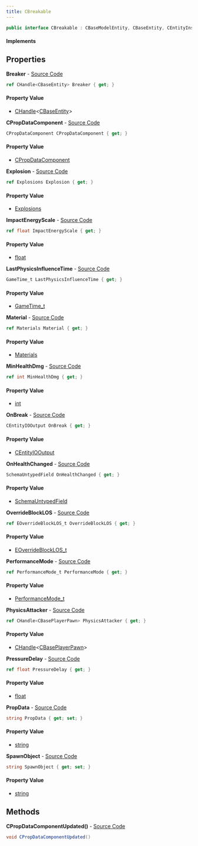 ```yaml
---
title: CBreakable
---
```


```csharp
public interface CBreakable : CBaseModelEntity, CBaseEntity, CEntityInstance, ISchemaClass<CEntityInstance>, ISchemaClass<CBaseEntity>, ISchemaClass<CBaseModelEntity>, ISchemaClass<CBreakable>, ISchemaField, ISchemaClass, INativeHandle
```

#### Implements

## Properties

**Breaker** - [Source Code](https://github.com/swiftly-solution/swiftlys2/blob/main/managed/src/SwiftlyS2.Generated/Schemas/Interfaces/CBreakable.cs#L20)

```csharp
ref CHandle<CBaseEntity> Breaker { get; }
```

#### Property Value

- [CHandle](/docs/api/shared/natives/chandle-1)<[CBaseEntity](/docs/api/shared/schemadefinitions/cbaseentity)>

**CPropDataComponent** - [Source Code](https://github.com/swiftly-solution/swiftlys2/blob/main/managed/src/SwiftlyS2.Generated/Schemas/Interfaces/CBreakable.cs#L16)

```csharp
CPropDataComponent CPropDataComponent { get; }
```

#### Property Value

- [CPropDataComponent](/docs/api/shared/schemadefinitions/cpropdatacomponent)

**Explosion** - [Source Code](https://github.com/swiftly-solution/swiftlys2/blob/main/managed/src/SwiftlyS2.Generated/Schemas/Interfaces/CBreakable.cs#L22)

```csharp
ref Explosions Explosion { get; }
```

#### Property Value

- [Explosions](/docs/api/shared/schemadefinitions/explosions)

**ImpactEnergyScale** - [Source Code](https://github.com/swiftly-solution/swiftlys2/blob/main/managed/src/SwiftlyS2.Generated/Schemas/Interfaces/CBreakable.cs#L32)

```csharp
ref float ImpactEnergyScale { get; }
```

#### Property Value

- [float](https://learn.microsoft.com/dotnet/api/system.single)

**LastPhysicsInfluenceTime** - [Source Code](https://github.com/swiftly-solution/swiftlys2/blob/main/managed/src/SwiftlyS2.Generated/Schemas/Interfaces/CBreakable.cs#L45)

```csharp
GameTime_t LastPhysicsInfluenceTime { get; }
```

#### Property Value

- [GameTime_t](/docs/api/shared/schemadefinitions/gametime_t)

**Material** - [Source Code](https://github.com/swiftly-solution/swiftlys2/blob/main/managed/src/SwiftlyS2.Generated/Schemas/Interfaces/CBreakable.cs#L18)

```csharp
ref Materials Material { get; }
```

#### Property Value

- [Materials](/docs/api/shared/schemadefinitions/materials)

**MinHealthDmg** - [Source Code](https://github.com/swiftly-solution/swiftlys2/blob/main/managed/src/SwiftlyS2.Generated/Schemas/Interfaces/CBreakable.cs#L28)

```csharp
ref int MinHealthDmg { get; }
```

#### Property Value

- [int](https://learn.microsoft.com/dotnet/api/system.int32)

**OnBreak** - [Source Code](https://github.com/swiftly-solution/swiftlys2/blob/main/managed/src/SwiftlyS2.Generated/Schemas/Interfaces/CBreakable.cs#L36)

```csharp
CEntityIOOutput OnBreak { get; }
```

#### Property Value

- [CEntityIOOutput](/docs/api/shared/schemadefinitions/centityiooutput)

**OnHealthChanged** - [Source Code](https://github.com/swiftly-solution/swiftlys2/blob/main/managed/src/SwiftlyS2.Generated/Schemas/Interfaces/CBreakable.cs#L39)

```csharp
SchemaUntypedField OnHealthChanged { get; }
```

#### Property Value

- [SchemaUntypedField](/docs/api/shared/schemas/schemauntypedfield)

**OverrideBlockLOS** - [Source Code](https://github.com/swiftly-solution/swiftlys2/blob/main/managed/src/SwiftlyS2.Generated/Schemas/Interfaces/CBreakable.cs#L34)

```csharp
ref EOverrideBlockLOS_t OverrideBlockLOS { get; }
```

#### Property Value

- [EOverrideBlockLOS_t](/docs/api/shared/schemadefinitions/eoverrideblocklos_t)

**PerformanceMode** - [Source Code](https://github.com/swiftly-solution/swiftlys2/blob/main/managed/src/SwiftlyS2.Generated/Schemas/Interfaces/CBreakable.cs#L41)

```csharp
ref PerformanceMode_t PerformanceMode { get; }
```

#### Property Value

- [PerformanceMode_t](/docs/api/shared/schemadefinitions/performancemode_t)

**PhysicsAttacker** - [Source Code](https://github.com/swiftly-solution/swiftlys2/blob/main/managed/src/SwiftlyS2.Generated/Schemas/Interfaces/CBreakable.cs#L43)

```csharp
ref CHandle<CBasePlayerPawn> PhysicsAttacker { get; }
```

#### Property Value

- [CHandle](/docs/api/shared/natives/chandle-1)<[CBasePlayerPawn](/docs/api/shared/schemadefinitions/cbaseplayerpawn)>

**PressureDelay** - [Source Code](https://github.com/swiftly-solution/swiftlys2/blob/main/managed/src/SwiftlyS2.Generated/Schemas/Interfaces/CBreakable.cs#L26)

```csharp
ref float PressureDelay { get; }
```

#### Property Value

- [float](https://learn.microsoft.com/dotnet/api/system.single)

**PropData** - [Source Code](https://github.com/swiftly-solution/swiftlys2/blob/main/managed/src/SwiftlyS2.Generated/Schemas/Interfaces/CBreakable.cs#L30)

```csharp
string PropData { get; set; }
```

#### Property Value

- [string](https://learn.microsoft.com/dotnet/api/system.string)

**SpawnObject** - [Source Code](https://github.com/swiftly-solution/swiftlys2/blob/main/managed/src/SwiftlyS2.Generated/Schemas/Interfaces/CBreakable.cs#L24)

```csharp
string SpawnObject { get; set; }
```

#### Property Value

- [string](https://learn.microsoft.com/dotnet/api/system.string)

## Methods

**CPropDataComponentUpdated()** - [Source Code](https://github.com/swiftly-solution/swiftlys2/blob/main/managed/src/SwiftlyS2.Generated/Schemas/Interfaces/CBreakable.cs#L47)

```csharp
void CPropDataComponentUpdated()
```

